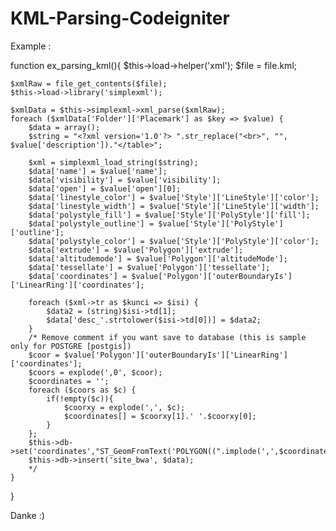 # KML-Parsing-Codeigniter

Example : 

function ex_parsing_kml(){
    $this->load->helper('xml');
	$file = file.kml;
  		
  	$xmlRaw = file_get_contents($file);
	$this->load->library('simplexml');
		
	$xmlData = $this->simplexml->xml_parse($xmlRaw);
	foreach ($xmlData['Folder']['Placemark'] as $key => $value) {
		$data = array();
		$string = "<?xml version='1.0'?> ".str_replace("<br>", "", $value['description'])."</table>";

		$xml = simplexml_load_string($string);
		$data['name'] = $value['name'];
		$data['visibility'] = $value['visibility'];
		$data['open'] = $value['open'][0];
		$data['linestyle_color'] = $value['Style']['LineStyle']['color'];
		$data['linestyle_width'] = $value['Style']['LineStyle']['width'];
		$data['polystyle_fill'] = $value['Style']['PolyStyle']['fill'];
		$data['polystyle_outline'] = $value['Style']['PolyStyle']['outline'];
		$data['polystyle_color'] = $value['Style']['PolyStyle']['color'];
		$data['extrude'] = $value['Polygon']['extrude'];
		$data['altitudemode'] = $value['Polygon']['altitudeMode'];
		$data['tessellate'] = $value['Polygon']['tessellate'];
		$data['coordinates'] = $value['Polygon']['outerBoundaryIs']['LinearRing']['coordinates'];

		foreach ($xml->tr as $kunci => $isi) {
			$data2 = (string)$isi->td[1];
			$data['desc_'.strtolower($isi->td[0])] = $data2;
		}
		/* Remove comment if you want save to database (this is sample only for POSTGRE [postgis])
		$coor = $value['Polygon']['outerBoundaryIs']['LinearRing']['coordinates'];
		$coors = explode(',0', $coor);
		$coordinates = '';
		foreach ($coors as $c) {
			if(!empty($c)){
				$coorxy = explode(',', $c);
				$coordinates[] = $coorxy[1].' '.$coorxy[0];
			}
		};
		$this->db->set('coordinates',"ST_GeomFromText('POLYGON((".implode(',',$coordinates)."))',4326)",false);
		$this->db->insert('site_bwa', $data);
		*/
	}
}

	
Danke :)
